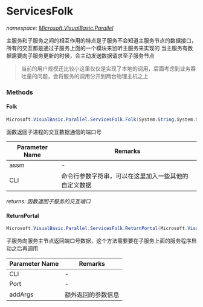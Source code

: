 ﻿# ServicesFolk
_namespace: <a href="#" onClick="load('/docs/Microsoft.VisualBasic.Parallel/index.md')">Microsoft.VisualBasic.Parallel</a>_

主服务和子服务之间的相互作用的特点是子服务不会知道主服务节点的数据接口，所有的交互都是通过子服务上面的一个模块来监听主服务来实现的
 当主服务有数据需要向子服务更新的时候，会主动发送数据请求至子服务节点

> 当前的用户规模还比较小这里仅仅是实现了本地的调用，后面考虑到业务吞吐量的问题，会将服务的调用分开到两台物理主机之上


### Methods

#### Folk
```csharp
Microsoft.VisualBasic.Parallel.ServicesFolk.Folk(System.String,System.String@,System.Diagnostics.Process@)
```
函数返回子进程的交互数据通信的端口号

|Parameter Name|Remarks|
|--------------|-------|
|assm|-|
|CLI|命令行参数字符串，可以在这里加入一些其他的自定义数据|


_returns: 函数返回子服务的交互端口_

#### ReturnPortal
```csharp
Microsoft.VisualBasic.Parallel.ServicesFolk.ReturnPortal(Microsoft.VisualBasic.CommandLine.CommandLine,System.Int32,System.String)
```
子服务向服务主节点返回端口号数据，这个方法需要要在子服务上面的服务程序启动之后再调用

|Parameter Name|Remarks|
|--------------|-------|
|CLI|-|
|Port|-|
|addArgs|额外返回的参数信息|



